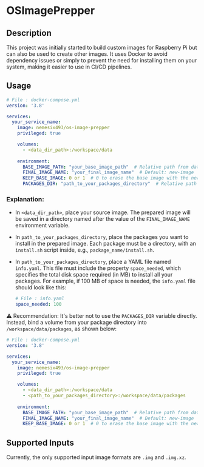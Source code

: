 # OSImagePrepper

## Description
This project was initially started to build custom images for Raspberry Pi but can also be used to create other images.
It uses Docker to avoid dependency issues or simply to prevent the need for installing them on your system, making it easier to use in CI/CD pipelines.

## Usage
```yaml
# File : docker-compose.yml
version: '3.8'

services:
  your_service_name:
    image: nemesix493/os-image-prepper
    privileged: true

    volumes:
      - <data_dir_path>:/workspace/data
    
    environment:
      BASE_IMAGE_PATH: "your_base_image_path"  # Relative path from data volume. Default: base_img.img
      FINAL_IMAGE_NAME: "your_final_image_name"  # Default: new-image
      KEEP_BASE_IMAGE: 0 or 1  # 0 to erase the base image with the new one. Default: 1
      PACKAGES_DIR: "path_to_your_packages_directory"  # Relative path from "/workspace/data/". Default: packages
```
### Explanation:

- In `<data_dir_path>`, place your source image. The prepared image will be saved in a directory named after the value of the `FINAL_IMAGE_NAME` environment variable.

- In `path_to_your_packages_directory`, place the packages you want to install in the prepared image. Each package must be a directory, with an `install.sh` script inside, e.g., `package_name/install.sh`.

- In `path_to_your_packages_directory`, place a YAML file named `info.yaml`. This file must include the property `space_needed`, which specifies the total disk space required (in MB) to install all your packages. For example, if 100 MB of space is needed, the `info.yaml` file should look like this:
    ```yaml
    # File : info.yaml
    space_needed: 100
    ```

⚠️ Recommendation: It's better not to use the `PACKAGES_DIR` variable directly. Instead, bind a volume from your package directory into `/workspace/data/packages`, as shown below:

```yaml
# File : docker-compose.yml
version: '3.8'

services:
  your_service_name:
    image: nemesix493/os-image-prepper
    privileged: true

    volumes:
      - <data_dir_path>:/workspace/data
      - <path_to_your_packages_directory>:/workspace/data/packages
    
    environment:
      BASE_IMAGE_PATH: "your_base_image_path"  # Relative path from data volume. Default: base_img.img
      FINAL_IMAGE_NAME: "your_final_image_name"  # Default: new-image
      KEEP_BASE_IMAGE: 0 or 1  # 0 to erase the base image with the new one. Default: 1

```

## Supported Inputs

Currently, the only supported input image formats are `.img` and `.img.xz`.
